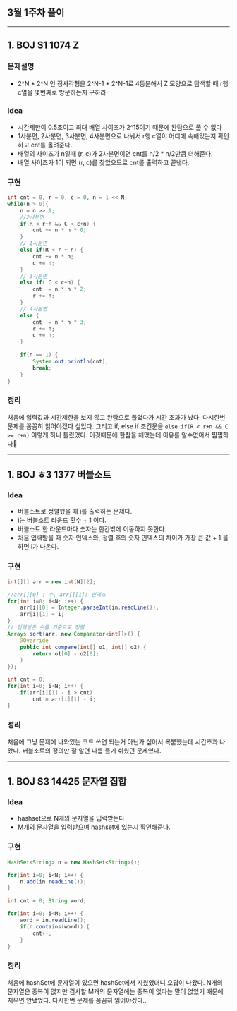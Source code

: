 ## 3월 1주차 풀이
---
## 1. BOJ S1 1074 Z
### **문제설명**
* 2^N * 2^N 인 정사각형을 2^N-1 * 2^N-1로 4등분해서 Z 모양으로 탐색할 때 r행 c열을 몇번째로 방문하는지 구하라

### **Idea**
* 시간제한이 0.5초이고 최대 배열 사이즈가 2^15이기 때문에 완탐으로 풀 수 없다
* 1사분면, 2사분면, 3사분면, 4사분면으로 나눠서 r행 c열이 어디에 속해있는지 확인하고 cnt를 올려준다.
* 배열의 사이즈가 n일때 (r, c)가 2사분면이면 cnt를 n/2 * n/2만큼 더해준다.
* 배열 사이즈가 1이 되면 (r, c)를 찾았으므로 cnt를 출력하고 끝낸다.



### **구현**
```java
int cnt = 0, r = 0, c = 0, n = 1 << N;		
while(n > 0){
    n = n >> 1;
    //2사분면 
    if(R < r+n && C < c+n) {
        cnt += n * n * 0;
    }
    // 1사분면 
    else if(R < r + n) {
        cnt += n * n;
        c += n;
    }
    // 3사분면
    else if( C < c+n) {
        cnt += n * n * 2;
        r += n;
    }
    // 4사분면
    else {
        cnt += n * n * 3;
        r += n;
        c += n;
    }	
    
    if(n == 1) {
        System.out.println(cnt);
        break;
    }
}	
```

### 정리
처음에 입력값과 시간제한을 보지 않고 완탐으로 풀었다가 시간 초과가 났다. 다시한번 문제를 꼼꼼히 읽어야겠다 싶었다. 그리고 if, else if 조건문을 `else if(R < r+n && C >= r+n)`  이렇게 하니 틀렸었다. 이것때문에 한참을 헤맸는데 이유를 알수없어서 찜찜하다🤔

---
## 1. BOJ ㅎ3 1377 버블소트 
### **Idea**
* 버블소트로 정렬했을 때 i를 출력하는 문제다.
* i는 버블소트 라운드 횟수 + 1 이다.
* 버블소트 한 라운드마다 숫자는 한칸밖에 이동하지 못한다. 
* 처음 입력받을 때 숫자 인덱스와, 정렬 후의 숫자 인덱스의 차이가 가장 큰 값 + 1 을 하면 i가 나온다.

### **구현**
```java
int[][] arr = new int[N][2];

//arr[][0] : 수, arr[][1]: 인덱스
for(int i=0; i<N; i++) {
    arr[i][0] = Integer.parseInt(in.readLine());
    arr[i][1] = i;
}
// 입력받은 수를 기준으로 정렬 
Arrays.sort(arr, new Comparator<int[]>() {
    @Override
    public int compare(int[] o1, int[] o2) {
        return o1[0] - o2[0];
    }
});

int cnt = 0;
for(int i=0; i<N; i++) {
    if(arr[i][1] - i > cnt)
        cnt = arr[i][1] - i;
}
```

### 정리
처음에 그냥 문제에 나와있는 코드 쓰면 되는거 아닌가 싶어서 복붙했는데 시간초과 나왔다. 버블소트의 정의만 잘 알면 나름 풀기 쉬웠던 문제였다. 


---
## 1. BOJ S3 14425 문자열 집합 
### **Idea**
* hashset으로 N개의 문자열을 입력받는다
* M개의 문자열을 입력받으며 hashset에 있는지 확인해준다.

### **구현**
```java
HashSet<String> n = new HashSet<String>();

for(int i=0; i<N; i++) {
    n.add(in.readLine());
}

int cnt = 0; String word;

for(int i=0; i<M; i++) {
    word = in.readLine();
    if(n.contains(word)) {
        cnt++;
    }
}
```

### 정리
처음에 hashSet에 문자열이 있으면 hashSet에서 지웠었더니 오답이 나왔다. N개의 문자열은 중복이 없지만 검사할 M개의 문자열에는 중복이 없다는 말이 없었기 때문에 지우면 안됐었다. 다시한번 문제를 꼼꼼히 읽어야겠다..